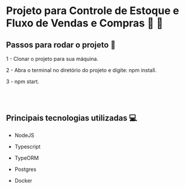 <h1>Projeto para Controle de Estoque e Fluxo de Vendas e Compras 📝 🛒</h1> 


<h2>Passos para rodar o projeto 🚀</h2>

1 - Clonar o projeto para sua máquina.

2 - Abra o terminal no diretório do projeto e digite: npm install.

3 - npm start.

<br/> <br/> 


<h2>Principais tecnologias utilizadas 💻</h2>

 - NodeJS 
 
 - Typescript
 
 - TypeORM 
 
 - Postgres
 
 - Docker
